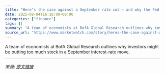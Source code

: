 ```yaml
---
title: "Here’s the case against a September rate cut — and why the Fed could stay on hold until 2026"
date: 2025-08-04T16:18:00+08:00
categories: ["finance"]
tags: []
summary: "A team of economists at BofA Global Research outlines why investors might be putting too much stock in a September interest-rate move."
source_url: "https://www.marketwatch.com/story/heres-the-case-against-a-september-rate-cut-and-why-the-fed-could-stay-on-hold-until-2026-f8a41d11?mod=mw_rss_topstories"
---
```


A team of economists at BofA Global Research outlines why investors might be putting too much stock in a September interest-rate move.

---

*来源: [原文链接](https://www.marketwatch.com/story/heres-the-case-against-a-september-rate-cut-and-why-the-fed-could-stay-on-hold-until-2026-f8a41d11?mod=mw_rss_topstories)*

